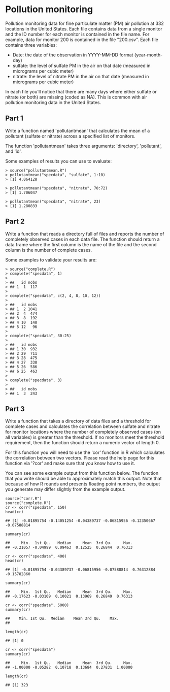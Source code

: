 # Pollution monitoring 

Pollution monitoring data for fine particulate matter (PM) air pollution at 
332 locations in the United States. Each file contains data from a single monitor 
and the ID number for each monitor is contained in the file name. 
For example, data for monitor 200 is contained in the file "200.csv". 
Each file contains three variables:

- Date: the date of the observation in YYYY-MM-DD format (year-month-day)
- sulfate: the level of sulfate PM in the air on that date (measured in micrograms per cubic meter)
- nitrate: the level of nitrate PM in the air on that date (measured in micrograms per cubic meter)

In each file you'll notice that there are many days where either sulfate or nitrate (or both)
are missing (coded as NA). This is common with air pollution monitoring data in the United States.


## Part 1

Write a function named 'pollutantmean' that calculates the mean of a pollutant (sulfate or nitrate) 
across a specified list of monitors.

The function 'pollutantmean' takes three arguments: 'directory', 'pollutant', and 'id'.

Some examples of results you can use to evaluate:

```{r}
> source("pollutantmean.R")
> pollutantmean("specdata", "sulfate", 1:10)
> [1] 4.064128
```

```{r}
> pollutantmean("specdata", "nitrate", 70:72)
> [1] 1.706047
```

```{r}
> pollutantmean("specdata", "nitrate", 23)
> [1] 1.280833
```

## Part 2
   
Write a function that reads a directory full of files and reports the number of 
completely observed cases in each data file. The function should return a data frame 
where the first column is the name of the file and the second column is the number of 
complete cases.

Some examples to validate your results are:

```{r}
> source("complete.R")
> complete("specdata", 1)
> 
> ##   id nobs
> ## 1  1  117
> 
> complete("specdata", c(2, 4, 8, 10, 12))
> 
> ##   id nobs
> ## 1  2 1041
> ## 2  4  474
> ## 3  8  192
> ## 4 10  148
> ## 5 12   96
> 
> complete("specdata", 30:25)
> 
> ##   id nobs
> ## 1 30  932
> ## 2 29  711
> ## 3 28  475
> ## 4 27  338
> ## 5 26  586
> ## 6 25  463
> 
> complete("specdata", 3)
> 
> ##   id nobs
> ## 1  3  243
```

## Part 3
   
Write a function that takes a directory of data files and a threshold for complete cases and 
calculates the correlation between sulfate and nitrate for monitor locations where 
the number of completely observed cases (on all variables) is greater than the threshold.
If no monitors meet the threshold requirement, then the function should return 
a numeric vector of length 0.

For this function you will need to use the 'cor' function in R which calculates the 
correlation between two vectors. Please read the help page for this function via '?cor' and 
make sure that you know how to use it.

You can see some example output from this function below. The function that you write 
should be able to approximately match this output. Note that because of how R rounds and 
presents floating point numbers, the output you generate may differ slightly from the 
example output. 


```{r}
source("corr.R")
source("complete.R")
cr <- corr("specdata", 150)
head(cr)

## [1] -0.01895754 -0.14051254 -0.04389737 -0.06815956 -0.12350667 -0.07588814

summary(cr)

##     Min.  1st Qu.   Median     Mean  3rd Qu.     Max. 
## -0.21057 -0.04999  0.09463  0.12525  0.26844  0.76313

cr <- corr("specdata", 400)
head(cr)

## [1] -0.01895754 -0.04389737 -0.06815956 -0.07588814  0.76312884 -0.15782860

summary(cr)

##     Min.  1st Qu.   Median     Mean  3rd Qu.     Max. 
## -0.17623 -0.03109  0.10021  0.13969  0.26849  0.76313

cr <- corr("specdata", 5000)
summary(cr)

##    Min. 1st Qu.  Median    Mean 3rd Qu.    Max. 
## 

length(cr)

## [1] 0

cr <- corr("specdata")
summary(cr)

##     Min.  1st Qu.   Median     Mean  3rd Qu.     Max. 
## -1.00000 -0.05282  0.10718  0.13684  0.27831  1.00000

length(cr)

## [1] 323
```